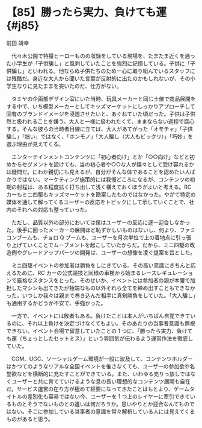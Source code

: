 # 【85】勝ったら実力、負けても運{#j85}

<div class="author">前田 靖幸</div>

　代々木公園で特撮ヒーローものの収録をしている現場を、たまたま近くを通った小学生が「子供騙し」と風刺していたことを強烈に記憶している。子供に「子供騙し」といわれる。他ならぬ子供たちのため一心に取り組んでいるスタッフには残酷だ。身近な大人から聞いた言葉が反射的に出たのかもしれないが、その小学生なりに見たままを突いたのだ、仕方がない。

　タミヤの企画部デザイン室にいた当時、玩具メーカーと同じ土俵で商品展開をする中で、いち模型メーカーとしてキッズマーケットにしっかりアプローチして固有のブランドイメージを浸透させたいと、あぐねていた頃だった。子供は子供然と扱われることを嫌う。大人と一様に扱われたくて、ままならない過程で腐心する。そんな彼らの当時者目線に立てば、大人があてがった「オモチャ」「子供騙し」「拙い」ではなく、「ホンモノ」「大人騙し（大人もビックリ）」「巧妙」を選ぶ理由が見えてくる。

　エンターテインメントコンテンツに「初心者向け」とか「○○向け」などと初めからセグメントを設けても、当の初心者や○○な人が嬉々として受け容れるかは疑問だ。にわか親切にも見えるが、自分がそんな体であることを認めたい人ばかりではない。マーケティング施策的には我慢どころになるが、コンテンツの初期の射程は、ある程度拡く打ち出して浅く構えておくほうがよいと考える。RC カーもミニ四駆もキッズマーケットを勘案したものではなかった。やがて特定の媒体を通して解ってくるユーザーの反応をトピックにして示していくことで、社内のそれへの対応も整っていった。

　ただし、品質以外の部分においては僕はユーザーの反応に逐一迎合しなかった。後手に回ったメーカーの展開ほど恥ずかしいものはないし、何より、ファミコンブームも、チョロ Q ブームも、ユーザーを月次単位で上の着地点に引っ張り上げていくことでムーブメントを起こしていたからだ。だから、ミニ四駆の改造例やグレードアップパーツの開発は、ユーザーの想像を凌ぐ提案を旨とした。

　ミニ四駆イベントの参加者は勝負をしにきている。その高い意識にきちんと応えるために、RC カーの公式競技と同様の車検から始まるレースレギュレーションで厳格なスタンスをとった。そのせいか、イベントには参加者の親が本腰で加担したマシンも出てきたが極端なもの以外それら全てを締め出すこともできなかった。いつしか我々は親まで巻き込んだ相手に真剣勝負をしていた。「大人騙し」も通用するかどうか不安で、手強かった。

　一方で、イベントには敗者もある。負けたことは本人がいちばん自覚できているのに、それ以上負けを決定づけなくてもよい。そのあたりの当事者意識も無視できない。イベント会場で留意していたことの 1 つに、「勝ったら実力、負けても運（ちょっとしたセットミス）」という雰囲気が伝わるよう運営作法を徹底していた。

　CGM、UGC、ソーシャルゲーム環境が一般に波及して、コンテンツホルダーはかつてのようなリアルな全国イベントを催さなくても、ユーザーの参加欲や名誉欲などを横断的に充たすことができている。また、いわゆる売りっ放しではなくユーザーと共に育てていけるような息の長い理想的なコンテンツ展開も自在だ。サービス運営の在り方が極めて枢要になってきたことはもとより、ゲームタイトルの差別化も容易ではない今、ユーザーを 1 つ上のレイヤーに牽引できているものとそうでないものとの違いは何だろうか。思いやりとか迎合なんてものではない。そこに参加している当事者の意識を常々解析している人には見えてくるものがあると思う。
